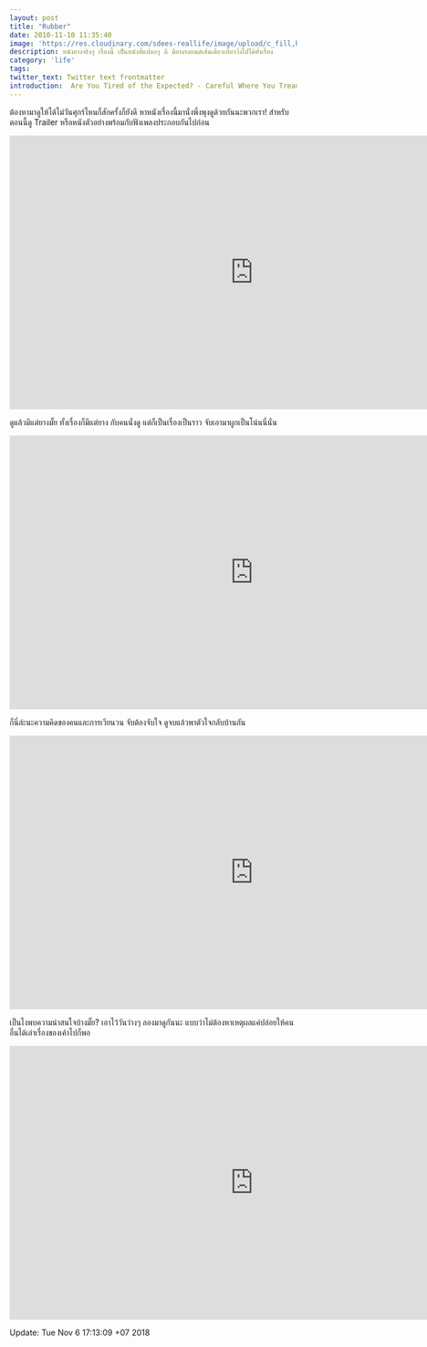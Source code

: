 ```yaml
---
layout: post
title: "Rubber"
date: 2010-11-10 11:35:40
image: 'https://res.cloudinary.com/sdees-reallife/image/upload/c_fill,h_399,w_760/v1518425413/Rubber_dvd-sleeve.jpg'
description: หนังยางจริงๆ เรื่องนี้ เป็นหนังที่แปลกๆ ดี มียางรถยนต์เส้นเดียวเที่ยววิ่งไปได้ทั้งเรื่อง
category: 'life'
tags:
twitter_text: Twitter text frontmatter
introduction:  Are You Tired of the Expected? - Careful Where You Tread.
---
```

ต้องหามาดูให้ได้ไม่วันศุกร์ไหนก็สักครั้งก็ยังดี หาหนังเรื่องนี้มานั่งพึ่งพุงดูด้วยกันนะพวกเรา! สำหรับตอนนี้ดู Trailer หรือหนังตัวอย่างพร้อมกับฟังเพลงประกอบกันไปก่อน

<iframe width="853" height="480" src="https://www.youtube.com/embed/IVZ0B4iDS8w" frameborder="0" allow="accelerometer; autoplay; encrypted-media; gyroscope; picture-in-picture" allowfullscreen></iframe>

ดูแล้วมีแต่ยางมั๊ย ทั้งเรื่องก็มีแต่ยาง กับคนนั่งดู แต่ก็เป็นเรื่องเป็นราว จับเอามาผูกเป็นโน่นนี่นั่น

<iframe width="853" height="480" src="https://www.youtube.com/embed/6s2uiPubmoA" frameborder="0" allow="accelerometer; autoplay; encrypted-media; gyroscope; picture-in-picture" allowfullscreen></iframe>

ก็นี่ล่ะนะความคิดของคนและการเวียนวน จับต้องจับใจ ดูจบแล้วพาตัวใจกลับบ้านกัน

<iframe width="853" height="480" src="https://www.youtube.com/embed/0m0KPqqnbqg?list=PLdwwXinKvHa_xqOmT3amqJNPB6Xt2JB9z" frameborder="0" allow="accelerometer; autoplay; encrypted-media; gyroscope; picture-in-picture" allowfullscreen></iframe>

เป็นไงพบความน่าสนใจบ้างมั๊ย? เอาไว้วันว่างๆ ลองมาดูกันนะ แบบว่าไม่ต้องหาเหตุผลแค่ปล่อยให้คนอื่นได้เล่าเรื่องของเค้าไปก็พอ

<iframe width="853" height="480" src="https://www.youtube.com/embed/fagfZnBpZfU?list=PLdwwXinKvHa_xqOmT3amqJNPB6Xt2JB9z" frameborder="0" allow="accelerometer; autoplay; encrypted-media; gyroscope; picture-in-picture" allowfullscreen></iframe>

Update: Tue Nov  6 17:13:09 +07 2018
